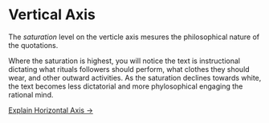 # Vertical Axis
The *saturation* level on the verticle axis mesures the philosophical nature of the quotations. 

Where the saturation is highest, you will notice the text is instructional dictating what rituals followers should perform, what clothes they should wear, and other outward activities. As the saturation declines towards white, the text becomes less dictatorial and more phylosophical engaging the rational mind.

<p class="link"><a href="#horizontal_axis">Explain Horizontal Axis &#8594;</a></p>